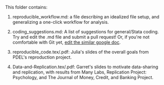 This folder contains:

1. reproducible_workflow.md: a file describing an idealized file setup, and generalizing a one-click workflow for analysis.

2. coding_suggestions.md: A list of suggestions for general/Stata coding. Try and edit the .md file and submit a pull request! Or, if you're not comfortable with Git yet, [edit the similar google doc](https://docs.google.com/document/d/1f0rO_k2ZFt1_vxRpX2C1NDczHEc7X95L0zkfN5DddCM/edit?usp=sharing).

3. reproducible_code.tex/.pdf: Julia's slides of the overall goals from PDEL's reproduction project.

4. Data-and-Replication.tex/.pdf: Garret's slides to motivate data-sharing and replication, with results from Many Labs, Replication Project: Psychology, and The Journal of Money, Credit, and Banking Project.
